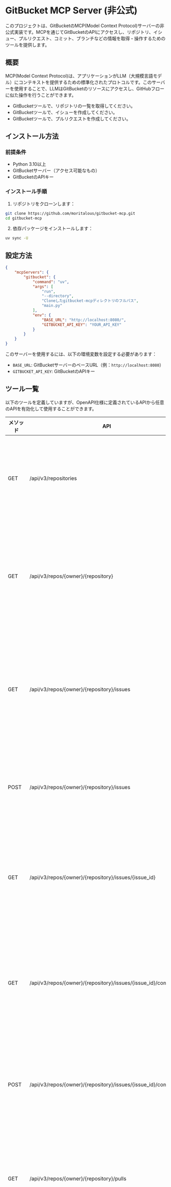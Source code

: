 # GitBucket MCP Server (非公式)

このプロジェクトは、GitBucketのMCP(Model Context Protocol)サーバーの非公式実装です。MCPを通じてGitBucketのAPIにアクセスし、リポジトリ、イシュー、プルリクエスト、コミット、ブランチなどの情報を取得・操作するためのツールを提供します。

## 概要

MCP(Model Context Protocol)は、アプリケーションがLLM（大規模言語モデル）にコンテキストを提供するための標準化されたプロトコルです。このサーバーを使用することで、LLMはGitBucketのリソースにアクセスし、GitHubフローに似た操作を行うことができます。

- GitBucketツールで、リポジトリの一覧を取得してください。
- GitBucketツールで、イシューを作成してください。
- GitBucketツールで、プルリクエストを作成してください。

## インストール方法

### 前提条件

- Python 3.10以上
- GitBucketサーバー（アクセス可能なもの）
- GitBucketのAPIキー

### インストール手順

1. リポジトリをクローンします：

```bash
git clone https://github.com/moritalous/gitbucket-mcp.git
cd gitbucket-mcp
```

2. 依存パッケージをインストールします：

```bash
uv sync -U
```

## 設定方法


```json
{
    "mcpServers": {
        "gitbucket": {
            "command": "uv",
            "args": [
                "run",
                "--directory",
                "Cloneしたgitbucket-mcpディレクトリのフルパス",
                "main.py"
            ],
            "env": {
                "BASE_URL": "http://localhost:8080/",
                "GITBUCKET_API_KEY": "YOUR_API_KEY"
            }
        }
    }
}
```

このサーバーを使用するには、以下の環境変数を設定する必要があります：

- `BASE_URL`: GitBucketサーバーのベースURL（例：`http://localhost:8080`）
- `GITBUCKET_API_KEY`: GitBucketのAPIキー

## ツール一覧

以下のツールを定義していますが、OpenAPI仕様に定義されているAPIから任意のAPIを有効化して使用することができます。

| メソッド | API | 内容 |
| --- | --- | --- |
| GET | /api/v3/repositories | リポジトリの一覧を取得 |
| GET | /api/v3/repos/{owner}/{repository} | 特定のリポジトリの情報を取得 |
| GET | /api/v3/repos/{owner}/{repository}/issues | リポジトリのイシュー一覧を取得 |
| POST | /api/v3/repos/{owner}/{repository}/issues | 新しいイシューを作成 |
| GET | /api/v3/repos/{owner}/{repository}/issues/{issue_id} | 特定のイシューの情報を取得 |
| GET | /api/v3/repos/{owner}/{repository}/issues/{issue_id}/comments | イシューのコメント一覧を取得 |
| POST | /api/v3/repos/{owner}/{repository}/issues/{issue_id}/comments | イシューにコメントを追加 |
| GET | /api/v3/repos/{owner}/{repository}/pulls | プルリクエスト一覧を取得 |
| POST | /api/v3/repos/{owner}/{repository}/pulls | 新しいプルリクエストを作成 |
| GET | /api/v3/repos/{owner}/{repository}/pulls/{pull_number} | 特定のプルリクエストの情報を取得 |
| PATCH | /api/v3/repos/{owner}/{repository}/pulls/{pull_number} | プルリクエストを更新 |
| GET | /api/v3/repos/{owner}/{repository}/pulls/{pull_number}/commits | プルリクエストのコミット一覧を取得 |
| GET | /api/v3/repos/{owner}/{repository}/pulls/{pull_number}/merge | プルリクエストのマージ状態を確認 |
| PUT | /api/v3/repos/{owner}/{repository}/pulls/{pull_number}/merge | プルリクエストをマージ |
| GET | /api/v3/repos/{owner}/{repository}/branches | ブランチ一覧を取得 |
| GET | /api/v3/repos/{owner}/{repository}/branches/{branch} | 特定のブランチの情報を取得 |
| GET | /api/v3/repos/{owner}/{repository}/commits | コミット一覧を取得 |
| GET | /api/v3/repos/{owner}/{repository}/commits/{sha} | 特定のコミットの情報を取得 |


## 制限事項

このMCPサーバーは非公式の実装であり、GitBucketの公式サポートを受けていません。GitBucketのAPIに変更があった場合、このサーバーも更新が必要になる可能性があります。

## ライセンス

このプロジェクトは[MITライセンス](LICENSE)の下で公開されています。

## 貢献方法

バグ報告や機能リクエストは、GitHubのIssueを通じてお願いします。プルリクエストも歓迎します。

## 謝辞

大変感謝しております。

- [GitBucket](https://github.com/gitbucket/gitbucket)
- [FastMCP](https://github.com/jlowin/fastmcp)
- [Model Context Protocol](https://modelcontextprotocol.github.io/)


